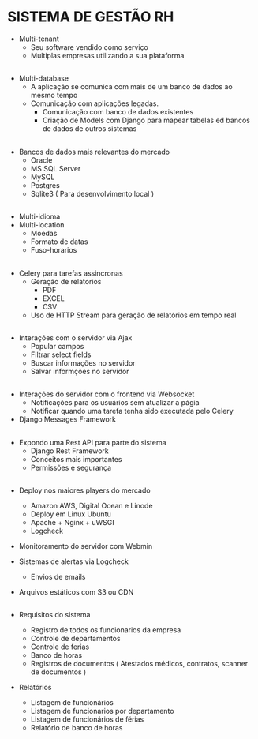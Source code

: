 # SISTEMA DE GESTÃO RH
* Multi-tenant
  * Seu software vendido como serviço
  * Multiplas empresas utilizando a sua plataforma  

##
* Multi-database
    * A aplicação se comunica com mais de um banco de dados ao mesmo tempo
    * Comunicação com aplicações legadas.
      * Comunicação com banco de dados existentes
      * Criação de Models com Django para mapear tabelas ed bancos de dados de outros sistemas

##
* Bancos de dados mais relevantes do mercado
   * Oracle
   * MS SQL Server
   * MySQL
   * Postgres
   * Sqlite3 ( Para desenvolvimento local )

##
* Multi-idioma
* Multi-location
   * Moedas
   * Formato de datas
   * Fuso-horarios

##
* Celery para tarefas assincronas
  * Geração de relatorios
    * PDF
    * EXCEL
    * CSV
  * Uso de HTTP Stream para geração de relatórios em tempo real

##
* Interações com o servidor via Ajax
  * Popular campos
  * Filtrar select fields
  * Buscar informações no servidor
  * Salvar informções no servidor

##
* Interações do servidor com o frontend via Websocket
  * Notificações para os usuários sem atualizar a págia
  * Notificar quando uma tarefa tenha sido executada pelo Celery
* Django Messages Framework

##
* Expondo uma Rest API para parte do sistema
  * Django Rest Framework
  * Conceitos mais importantes
  * Permissões e segurança

##
* Deploy nos maiores players do mercado
  * Amazon AWS, Digital Ocean e Linode
  * Deploy em Linux Ubuntu
  * Apache + Nginx + uWSGI
  * Logcheck

* Monitoramento do servidor com Webmin
* Sistemas de alertas via Logcheck
  * Envios de emails
* Arquivos estáticos com S3 ou CDN

##
* Requisitos do sistema
  * Registro de todos os funcionarios da empresa
  * Controle de departamentos
  * Controle de ferias
  * Banco de horas
  * Registros de documentos ( Atestados médicos, contratos, scanner de documentos )

* Relatórios
  * Listagem de funcionários
  * Listagem de funcionarios por departamento
  * Listagem de funcionários de férias
  * Relatório de banco de horas